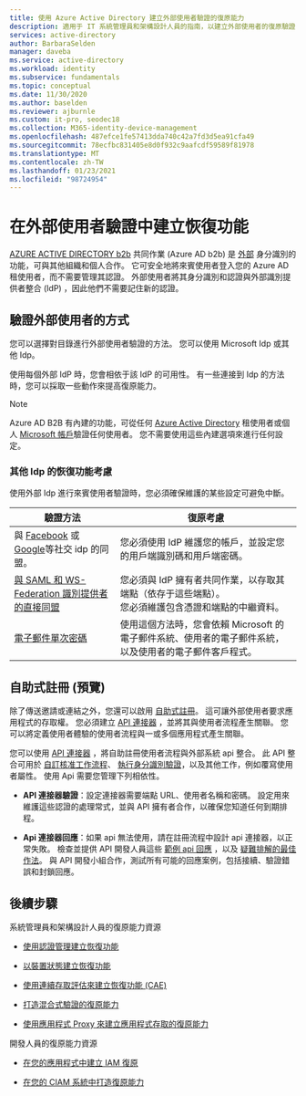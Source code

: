 ```yaml
---
title: 使用 Azure Active Directory 建立外部使用者驗證的復原能力
description: 適用于 IT 系統管理員和架構設計人員的指南，以建立外部使用者的復原驗證
services: active-directory
author: BarbaraSelden
manager: daveba
ms.service: active-directory
ms.workload: identity
ms.subservice: fundamentals
ms.topic: conceptual
ms.date: 11/30/2020
ms.author: baselden
ms.reviewer: ajburnle
ms.custom: it-pro, seodec18
ms.collection: M365-identity-device-management
ms.openlocfilehash: 487efce1fe57413dda740c42a7fd3d5ea91cfa49
ms.sourcegitcommit: 78ecfbc831405e8d0f932c9aafcdf59589f81978
ms.translationtype: MT
ms.contentlocale: zh-TW
ms.lasthandoff: 01/23/2021
ms.locfileid: "98724954"
---
```

# <a name="build-resilience-in-external-user-authentication"></a>在外部使用者驗證中建立恢復功能

[AZURE ACTIVE DIRECTORY b2b](../external-identities/what-is-b2b.md) 共同作業 (Azure AD b2b) 是 [外部](../external-identities/delegate-invitations.md) 身分識別的功能，可與其他組織和個人合作。 它可安全地將來賓使用者登入您的 Azure AD 租使用者，而不需要管理其認證。 外部使用者將其身分識別和認證與外部識別提供者整合 (IdP) ，因此他們不需要記住新的認證。 

## <a name="ways-to-authenticate-external-users"></a>驗證外部使用者的方式

您可以選擇對目錄進行外部使用者驗證的方法。 您可以使用 Microsoft Idp 或其他 Idp。

使用每個外部 IdP 時，您會相依于該 IdP 的可用性。 有一些連接到 Idp 的方法時，您可以採取一些動作來提高復原能力。

> [!NOTE] 
> Azure AD B2B 有內建的功能，可從任何 [Azure Active Directory](../index.yml) 租使用者或個人 [Microsoft 帳戶](https://account.microsoft.com/account)驗證任何使用者。 您不需要使用這些內建選項來進行任何設定。

### <a name="considerations-for-resilience-with-other-idps"></a>其他 Idp 的恢復功能考慮

使用外部 Idp 進行來賓使用者驗證時，您必須確保維護的某些設定可避免中斷。

| 驗證方法| 復原考慮 |
| - | - |
| 與 [Facebook](../external-identities/facebook-federation.md) 或 [Google](../external-identities/google-federation.md)等社交 idp 的同盟。| 您必須使用 IdP 維護您的帳戶，並設定您的用戶端識別碼和用戶端密碼。 |
| [與 SAML 和 WS-Federation 識別提供者的直接同盟](../external-identities/direct-federation.md)| 您必須與 IdP 擁有者共同作業，以存取其端點（依存于這些端點）。 <br>您必須維護包含憑證和端點的中繼資料。 |
| [電子郵件單次密碼](../external-identities/one-time-passcode.md)| 使用這個方法時，您會依賴 Microsoft 的電子郵件系統、使用者的電子郵件系統，以及使用者的電子郵件客戶程式。 |


 

## <a name="self-service-sign-up-preview"></a>自助式註冊 (預覽) 

除了傳送邀請或連結之外，您還可以啟用 [自助式註冊](../external-identities/self-service-sign-up-overview.md)。  這可讓外部使用者要求應用程式的存取權。 您必須建立 [API 連接器](../external-identities/self-service-sign-up-add-api-connector.md) ，並將其與使用者流程產生關聯。 您可以將定義使用者體驗的使用者流程與一或多個應用程式產生關聯。 

您可以使用 [API 連接器](../external-identities/api-connectors-overview.md) ，將自助註冊使用者流程與外部系統 api 整合。 此 API 整合可用於 [自訂核准工作流程](../external-identities/self-service-sign-up-add-approvals.md)、 [執行身分識別驗證](../external-identities/code-samples-self-service-sign-up.md)，以及其他工作，例如覆寫使用者屬性。 使用 Api 需要您管理下列相依性。

* **API 連接器驗證**：設定連接器需要端點 URL、使用者名稱和密碼。 設定用來維護這些認證的處理常式，並與 API 擁有者合作，以確保您知道任何到期排程。

* **Api 連接器回應**：如果 api 無法使用，請在註冊流程中設計 api 連接器，以正常失敗。 檢查並提供 API 開發人員這些 [範例 api 回應](../external-identities/self-service-sign-up-add-api-connector.md) ，以及 [疑難排解的最佳作法](../external-identities/self-service-sign-up-add-api-connector.md)。 與 API 開發小組合作，測試所有可能的回應案例，包括接續、驗證錯誤和封鎖回應。 

## <a name="next-steps"></a>後續步驟
系統管理員和架構設計人員的復原能力資源
 
* [使用認證管理建立恢復功能](resilience-in-credentials.md)

* [以裝置狀態建立恢復功能](resilience-with-device-states.md)

* [使用連續存取評估來建立恢復功能 (CAE) ](resilience-with-continuous-access-evaluation.md)

* [打造混合式驗證的復原能力](resilience-in-hybrid.md)

* [使用應用程式 Proxy 來建立應用程式存取的復原能力](resilience-on-premises-access.md)

開發人員的復原能力資源

* [在您的應用程式中建立 IAM 復原](resilience-app-development-overview.md)

* [在您的 CIAM 系統中打造復原能力](resilience-b2c.md)
